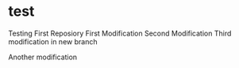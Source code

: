 # test
Testing First Reposiory
First Modification
Second Modification
Third modification in new branch

Another modification
